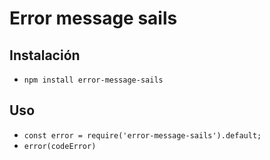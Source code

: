 # Error message sails
## Instalación
- ``` npm install error-message-sails ```
## Uso
- ``` const error = require('error-message-sails').default;  ``` 
- ``` error(codeError)  ``` 